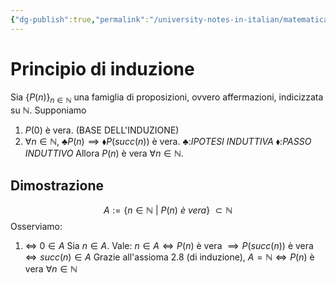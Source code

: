 ```yaml
---
{"dg-publish":true,"permalink":"/university-notes-in-italian/matematica-discreta/teoria/principio-di-induzione/"}
---
```


# Principio di induzione
Sia $\{P(n)\}_{n \in \mathbb N}$ una famiglia di proposizioni, ovvero affermazioni, indicizzata su $\mathbb N$. Supponiamo
1. $P(0)$ è vera. (BASE DELL'INDUZIONE)
2. $\forall n \in \mathbb N, \ \clubsuit P(n) \implies \blacklozenge P(succ(n))$ è vera. 
$\clubsuit :$*IPOTESI INDUTTIVA*
$\blacklozenge :$*PASSO INDUTTIVO*
Allora $P(n)$ è vera $\forall n \in \mathbb N$.
## Dimostrazione
$$A:=\{n \in \mathbb N \ | \ P(n) \ è \ vera\} \ \subset \mathbb N$$
Osserviamo:
1) $\Leftrightarrow \ 0 \in A$
Sia $n \in A$. Vale: $n \in A \Leftrightarrow P(n)$ è vera $\implies P(succ(n))$ è vera $\Leftrightarrow succ(n) \in A$
Grazie all'assioma 2.8 (di induzione), $A = \mathbb N \Leftrightarrow P(n)$ è vera $\forall n \in \mathbb N$
